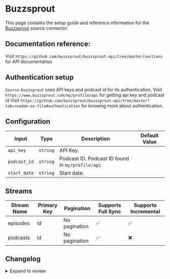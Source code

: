 # Buzzsprout
This page contains the setup guide and reference information for the [Buzzsprout](https://www.buzzsprout.com/) source connector.

## Documentation reference:
Visit `https://github.com/buzzsprout/buzzsprout-api/tree/master/sections` for API documentation

## Authentication setup
`Source-buzzsprout` uses API keys and podcast id for its authentication,
Visit `https://www.buzzsprout.com/my/profile/api` for getting api key and podcast id
Visit `https://github.com/buzzsprout/buzzsprout-api/tree/master?tab=readme-ov-file#authentication` for knowing more about authentication.

## Configuration

| Input | Type | Description | Default Value |
|-------|------|-------------|---------------|
| `api_key` | `string` | API Key.  |  |
| `podcast_id` | `string` | Podcast ID. Podcast ID found in `my/profile/api` |  |
| `start_date` | `string` | Start date.  |  |

## Streams
| Stream Name | Primary Key | Pagination | Supports Full Sync | Supports Incremental |
|-------------|-------------|------------|---------------------|----------------------|
| episodes | id | No pagination | ✅ |  ✅  |
| podcasts | id | No pagination | ✅ |  ❌  |

## Changelog

<details>
  <summary>Expand to review</summary>

| Version | Date | Pull Request | Subject |
| ------------------ | ------------ | --- | ---------------- |
| 0.0.20 | 2025-03-29 | [56628](https://github.com/airbytehq/airbyte/pull/56628) | Update dependencies |
| 0.0.19 | 2025-03-22 | [56116](https://github.com/airbytehq/airbyte/pull/56116) | Update dependencies |
| 0.0.18 | 2025-03-08 | [55395](https://github.com/airbytehq/airbyte/pull/55395) | Update dependencies |
| 0.0.17 | 2025-03-01 | [54893](https://github.com/airbytehq/airbyte/pull/54893) | Update dependencies |
| 0.0.16 | 2025-02-22 | [54283](https://github.com/airbytehq/airbyte/pull/54283) | Update dependencies |
| 0.0.15 | 2025-02-15 | [53935](https://github.com/airbytehq/airbyte/pull/53935) | Update dependencies |
| 0.0.14 | 2025-02-08 | [53390](https://github.com/airbytehq/airbyte/pull/53390) | Update dependencies |
| 0.0.13 | 2025-02-01 | [52931](https://github.com/airbytehq/airbyte/pull/52931) | Update dependencies |
| 0.0.12 | 2025-01-25 | [52212](https://github.com/airbytehq/airbyte/pull/52212) | Update dependencies |
| 0.0.11 | 2025-01-18 | [51766](https://github.com/airbytehq/airbyte/pull/51766) | Update dependencies |
| 0.0.10 | 2025-01-11 | [51284](https://github.com/airbytehq/airbyte/pull/51284) | Update dependencies |
| 0.0.9 | 2024-12-28 | [50479](https://github.com/airbytehq/airbyte/pull/50479) | Update dependencies |
| 0.0.8 | 2024-12-21 | [50153](https://github.com/airbytehq/airbyte/pull/50153) | Update dependencies |
| 0.0.7 | 2024-12-14 | [49564](https://github.com/airbytehq/airbyte/pull/49564) | Update dependencies |
| 0.0.6 | 2024-12-12 | [49278](https://github.com/airbytehq/airbyte/pull/49278) | Update dependencies |
| 0.0.5 | 2024-12-11 | [49029](https://github.com/airbytehq/airbyte/pull/49029) | Starting with this version, the Docker image is now rootless. Please note that this and future versions will not be compatible with Airbyte versions earlier than 0.64 |
| 0.0.4 | 2024-11-04 | [48228](https://github.com/airbytehq/airbyte/pull/48228) | Update dependencies |
| 0.0.3 | 2024-10-29 | [47747](https://github.com/airbytehq/airbyte/pull/47747) | Update dependencies |
| 0.0.2 | 2024-10-28 | [47645](https://github.com/airbytehq/airbyte/pull/47645) | Update dependencies |
| 0.0.1 | 2024-09-16 | [45608](https://github.com/airbytehq/airbyte/pull/45608) | Initial release by [@btkcodedev](https://github.com/btkcodedev) via Connector Builder |

</details>
